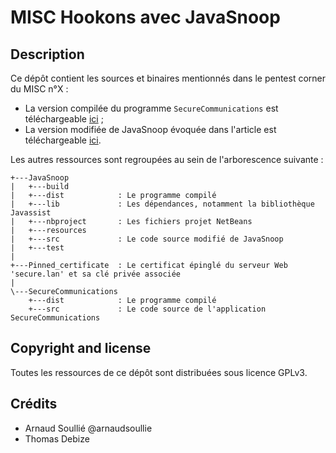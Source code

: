 MISC Hookons avec JavaSnoop
===========================

Description
-----------
Ce dépôt contient les sources et binaires mentionnés dans le pentest corner du MISC n°X :
* La version compilée du programme `SecureCommunications` est téléchargeable [ici]() ;
* La version modifiée de JavaSnoop évoquée dans l'article est téléchargeable [ici]().

Les autres ressources sont regroupées au sein de l'arborescence suivante :
```
+---JavaSnoop
|   +---build
|   +---dist			: Le programme compilé
|   +---lib				: Les dépendances, notamment la bibliothèque Javassist
|   +---nbproject		: Les fichiers projet NetBeans
|   +---resources
|   +---src				: Le code source modifié de JavaSnoop
|   +---test
|
+---Pinned_certificate	: Le certificat épinglé du serveur Web 'secure.lan' et sa clé privée associée
|       
\---SecureCommunications
    +---dist			: Le programme compilé
    +---src				: Le code source de l'application SecureCommunications
```


Copyright and license
---------------------
Toutes les ressources de ce dépôt sont distribuées sous licence GPLv3.


Crédits
-------
* Arnaud Soullié @arnaudsoullie
* Thomas Debize
